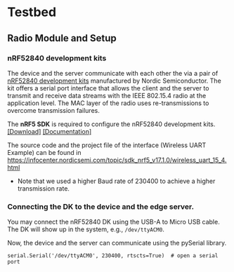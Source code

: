 # Testbed

## Radio Module and Setup
### nRF52840 development kits
The device and the server communicate with each other the via a pair of [nRF52840 development kits](https://www.nordicsemi.com/Products/Development-hardware/nrf52840-dk) manufactured by Nordic Semiconductor. The kit offers a serial port interface that allows the client and the server to transmit and receive data streams with the IEEE 802.15.4 radio at the application level. The MAC layer of the radio uses re-transmissions to overcome transmission failures.

The **nRF5 SDK** is required to configure the nRF52840 development kits. [[Download]](https://www.nordicsemi.com/Products/Development-software/nRF5-SDK#Downloads) [[Documentation]](https://infocenter.nordicsemi.com/topic/sdk_nrf5_v17.1.0/getting_started_installing.html)

The source code and the project file of the interface (Wireless UART Example) can be found in https://infocenter.nordicsemi.com/topic/sdk_nrf5_v17.1.0/wireless_uart_15_4.html
* Note that we used a higher Baud rate of 230400 to achieve a higher transmission rate. 

### Connecting the DK to the device and the edge server.
You may connect the nRF52840 DK using the USB-A to Micro USB cable. The DK will show up in the system, e.g., `/dev/ttyACM0`.

Now, the device and the server can communicate using the pySerial library.
```
serial.Serial('/dev/ttyACM0', 230400, rtscts=True)  # open a serial port
```